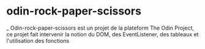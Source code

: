 # odin-rock-paper-scissors

_ Odin-rock-paper-scissors est un projet de la plateform The Odin Project, ce projet fait intervenir la notion du DOM, des EventListener, des tableaux et l'utilisation des fonctions